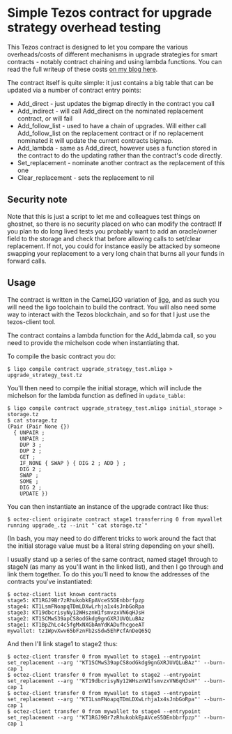 # Simple Tezos contract for upgrade strategy overhead testing

This Tezos contract is designed to let you compare the various overheads/costs of different mechanisms in upgrade strategies for smart contracts - notably contract chaining and using lambda functions. You can read the full writeup of these costs [on my blog here](https://digitalflapjack.com/blog/tezos-contract-upgrades/).

The contract itself is quite simple: it just contains a big table that can be updated via a number of contract entry points:

* Add_direct - just updates the bigmap directly in the contract you call
* Add_indirect - will call Add_direct on the nominated replacement contract, or will fail
* Add_follow_list - used to have a chain of upgrades. Will either call Add_follow_list on the replacement contract or if no replacement nominated it will update the current contracts bigmap.
* Add_lambda - same as Add_direct, however uses a function stored in the contract to do the updating rather than the contract's code directly.
* Set_replacement - nominate another contract as the replacement of this one
* Clear_replacement - sets the replacement to nil

## Security note

Note that this is just a script to let me and colleagues test things on ghostnet, so there is no security placed on who can modify the contract! If you plan to do long lived tests you probably want to add an oracle/owner field to the storage and check that before allowing calls to set/clear replacement. If not, you could  for instance easily be attacked by someone swapping your replacement to a very long chain that burns all your funds in forward calls.

## Usage

The contract is written in the CameLIGO variation of [ligo](https://ligolang.org/), and as such you will need the ligo toolchain to build the contract. You will also need some way to interact with the Tezos blockchain, and so for that I just use the tezos-client tool.

The contract contains a lambda function for the Add_labmda call, so you need to provide the michelson code when instantiating that.

To compile the basic contract you do:

```
$ ligo compile contract upgrade_strategy_test.mligo > upgrade_strategy_test.tz
```

You'll then need to compile the initial storage, which will include the michelson for the lambda function as defined in `update_table`:

```
$ ligo compile contract upgrade_strategy_test.mligo initial_storage > storage.tz
$ cat storage.tz
(Pair (Pair None {})
  { UNPAIR ;
	UNPAIR ;
	DUP 3 ;
	DUP 2 ;
	GET ;
	IF_NONE { SWAP } { DIG 2 ; ADD } ;
	DIG 2 ;
	SWAP ;
	SOME ;
	DIG 2 ;
	UPDATE })
```

You can then instantiate an instance of the upgrade contract like thus:

```
$ octez-client originate contract stage1 transferring 0 from mywallet running upgrade_.tz --init "`cat storage.tz`"
```

(In bash, you may need to do different tricks to work around the fact that the initial storage value must be a literal string depending on your shell).

I usually stand up a series of the same contract, named stage1 through to stageN (as many as you'll want in the linked list), and then I go through and link them together. To do this you'll need to know the addresses of the contracts you've instantiated:

```
$ octez-client list known contracts
stage5: KT1RGJ9Br7zRhukobkEpAVceS5DEnbbrfpzp
stage4: KT1LsmFNoapqTDmLDXwLrhja1x4sJnbGoRpa
stage3: KT19dbcrisyNy12WHsznW1fsmvzxVN6qHJsH
stage2: KT1SCMwS39apCS8odGkdg9gnGXRJUVQLuBAz
stage1: KT1BpZhLc4c5fgMxNXGbAmYdKADufhcgoeAT
mywallet: tz1WpvXwv65bFznFb2sSdw5EhPcfAnDeQ65Q
```

And then I'll link stage1 to stage2 thus:

```
$ octez-client transfer 0 from mywallet to stage1 --entrypoint set_replacement --arg '"KT1SCMwS39apCS8odGkdg9gnGXRJUVQLuBAz"' --burn-cap 1
$ octez-client transfer 0 from mywallet to stage2 --entrypoint set_replacement --arg '"KT19dbcrisyNy12WHsznW1fsmvzxVN6qHJsH"' --burn-cap 1
$ octez-client transfer 0 from mywallet to stage3 --entrypoint set_replacement --arg '"KT1LsmFNoapqTDmLDXwLrhja1x4sJnbGoRpa"' --burn-cap 1
$ octez-client transfer 0 from mywallet to stage4 --entrypoint set_replacement --arg '"KT1RGJ9Br7zRhukobkEpAVceS5DEnbbrfpzp"' --burn-cap 1
```